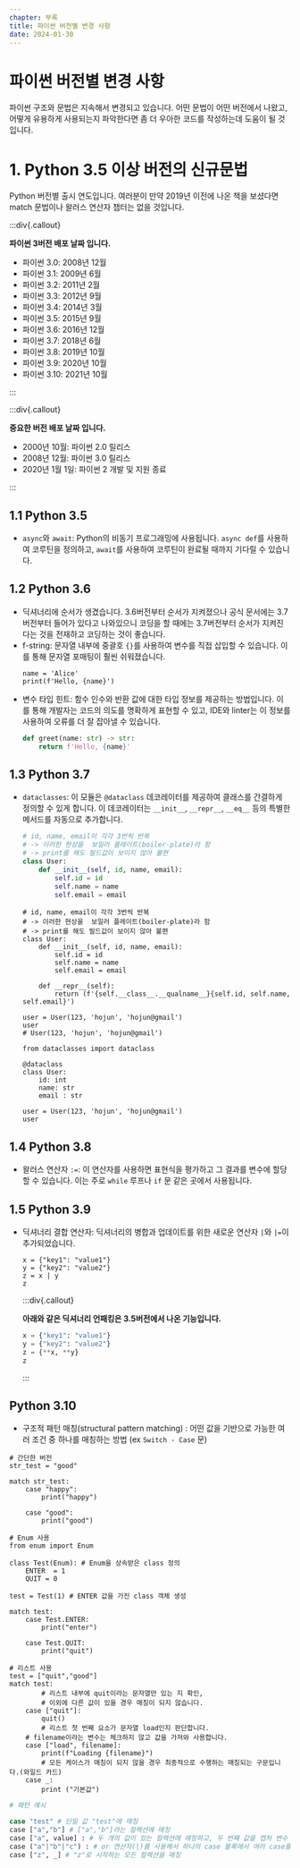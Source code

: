 ```yaml
---
chapter: 부록
title: 파이썬 버전별 변경 사항
date: 2024-01-30
---
```


# 파이썬 버전별 변경 사항

파이썬 구조와 문법은 지속해서 변경되고 있습니다. 어떤 문법이 어떤 버전에서 나왔고, 어떻게 유용하게 사용되는지 파악한다면 좀 더 우아한 코드를 작성하는데 도움이 될 것입니다.

# 1. Python 3.5 이상 버전의 신규문법

Python 버전별 출시 연도입니다. 여러분이 만약 2019년 이전에 나온 책을 보셨다면 match 문법이나 왈러스 연산자 챕터는 없을 것입니다.

:::div{.callout}

**파이썬 3버전 배포 날짜 입니다.**

- 파이썬 3.0: 2008년 12월
- 파이썬 3.1: 2009년 6월
- 파이썬 3.2: 2011년 2월
- 파이썬 3.3: 2012년 9월
- 파이썬 3.4: 2014년 3월
- 파이썬 3.5: 2015년 9월
- 파이썬 3.6: 2016년 12월
- 파이썬 3.7: 2018년 6월
- 파이썬 3.8: 2019년 10월
- 파이썬 3.9: 2020년 10월
- 파이썬 3.10: 2021년 10월

:::

:::div{.callout}

**중요한 버전 배포 날짜 입니다.**

- 2000년 10월: 파이썬 2.0 릴리스
- 2008년 12월: 파이썬 3.0 릴리스
- 2020년 1월 1일: 파이썬 2 개발 및 지원 종료

:::

## 1.1 **Python 3.5**

- `async`와 `await`: Python의 비동기 프로그래밍에 사용됩니다. `async def`를 사용하여 코루틴을 정의하고, `await`를 사용하여 코루틴이 완료될 때까지 기다릴 수 있습니다.

## 1.2 **Python 3.6**

- 딕셔너리에 순서가 생겼습니다. 3.6버전부터 순서가 지켜졌으나 공식 문서에는 3.7버전부터 들어가 있다고 나와있으니 코딩을 할 때에는 3.7버전부터 순서가 지켜진다는 것을 전재하고 코딩하는 것이 좋습니다.
- f-string: 문자열 내부에 중괄호 `{}`를 사용하여 변수를 직접 삽입할 수 있습니다. 이를 통해 문자열 포매팅이 훨씬 쉬워졌습니다.
  ```python-exec
  name = 'Alice'
  print(f'Hello, {name}')
  ```
- 변수 타입 힌트: 함수 인수와 반환 값에 대한 타입 정보를 제공하는 방법입니다. 이를 통해 개발자는 코드의 의도를 명확하게 표현할 수 있고, IDE와 linter는 이 정보를 사용하여 오류를 더 잘 잡아낼 수 있습니다.
  ```python
  def greet(name: str) -> str:
      return f'Hello, {name}'
  ```

## 1.3 **Python 3.7**

- `dataclasses`: 이 모듈은 `@dataclass` 데코레이터를 제공하여 클래스를 간결하게 정의할 수 있게 합니다. 이 데코레이터는 `__init__`, `__repr__`, `__eq__` 등의 특별한 메서드를 자동으로 추가합니다.

  ```python
  # id, name, email이 각각 3번씩 반복
  # -> 이러한 현상을  보일러 플레이트(boiler-plate)라 함
  # -> print를 해도 필드값이 보이지 않아 불편
  class User:
      def __init__(self, id, name, email):
          self.id = id
          self.name = name
          self.email = email
  ```

  ```python-exec
  # id, name, email이 각각 3번씩 반복
  # -> 이러한 현상을  보일러 플레이트(boiler-plate)라 함
  # -> print를 해도 필드값이 보이지 않아 불편
  class User:
      def __init__(self, id, name, email):
          self.id = id
          self.name = name
          self.email = email

      def __repr__(self):
          return (f'{self.__class__.__qualname__}{self.id, self.name, self.email}')

  user = User(123, 'hojun', 'hojun@gmail')
  user
  # User(123, 'hojun', 'hojun@gmail')
  ```

  ```python-exec
  from dataclasses import dataclass

  @dataclass
  class User:
      id: int
      name: str
      email : str

  user = User(123, 'hojun', 'hojun@gmail')
  user
  ```

## 1.4 **Python 3.8**

- 왈러스 연산자 `:=`: 이 연산자를 사용하면 표현식을 평가하고 그 결과를 변수에 할당할 수 있습니다. 이는 주로 `while` 루프나 `if` 문 같은 곳에서 사용됩니다.

## 1.5 **Python 3.9**

- 딕셔너리 결합 연산자: 딕셔너리의 병합과 업데이트를 위한 새로운 연산자 `|`와 `|=`이 추가되었습니다.

  ```python-exec
  x = {"key1": "value1"}
  y = {"key2": "value2"}
  z = x | y
  z
  ```

  :::div{.callout}

  **아래와 같은 딕셔너리 언패킹은 3.5버전에서 나온 기능입니다.**

  ```python
  x = {"key1": "value1"}
  y = {"key2": "value2"}
  z = {**x, **y}
  z
  ```

  :::

## **Python 3.10**

- 구조적 패턴 매칭(structural pattern matching) : 어떤 값을 기반으로 가능한 여러 조건 중 하나를 매칭하는 방법 (ex `Switch - Case` 문)

```python-exec
# 간단한 버전
str_test = "good"

match str_test:
    case "happy":
        print("happy")

    case "good":
        print("good")
```

```python-exec
# Enum 사용
from enum import Enum

class Test(Enum): # Enum을 상속받은 class 정의
	ENTER  = 1
	QUIT = 0

test = Test(1) # ENTER 값을 가진 class 객체 생성

match test:
	case Test.ENTER:
		print("enter")

	case Test.QUIT:
		print("quit")
```

```python-exec
# 리스트 사용
test = ["quit","good"]
match test:
		# 리스트 내부에 quit이라는 문자열만 있는 지 확인,
		# 이외에 다른 값이 있을 경우 매칭이 되지 않습니다.
    case ["quit"]:
        quit()
		# 리스트 첫 번째 요소가 문자열 load인지 판단합니다.
    # filename이라는 변수는 체크하지 않고 값을 가져와 사용합니다.
    case ["load", filename]:
        print(f"Loading {filename}")
		# 모든 케이스가 매칭이 되지 않을 경우 최종적으로 수행하는 매칭되는 구문입니다.(와일드 카드)
    case _:
        print ("기본값")
```

```python
# 패턴 예시

case "test" # 단일 값 "test"에 매칭
case ["a","b"] # ["a","b"]라는 컬렉션에 매칭
case ["a", value] : # 두 개의 값이 있는 컬렉션에 매칭하고, 두 번째 값을 캡처 변수 value에 저장
case ("a"|"b"|"c") : # or 연산자(|)를 사용해서 하나의 case 블록에서 여러 case를 처리, "a","b" 또는 "c"에 매칭
case ["z", _] # "z"로 시작하는 모든 컬렉션을 매칭
```
